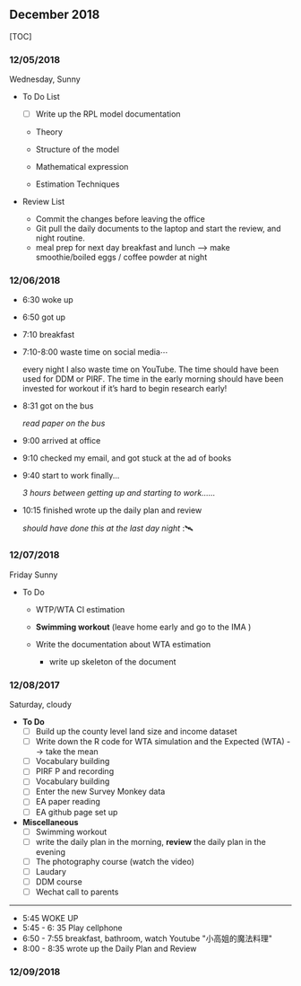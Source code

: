 ## December 2018

[TOC]



### 12/05/2018 

Wednesday, Sunny

- To Do List

  - [ ] Write up the RPL model documentation

  + Theory

  + Structure of the model

  + Mathematical expression

  + Estimation  Techniques


- Review List 

  - Commit the changes before leaving the office 
  - Git pull the daily documents to the laptop and start the review, and night routine.
  - meal prep for next day breakfast and lunch --> make smoothie/boiled eggs / coffee powder at night


### 12/06/2018

- 6:30 woke up

- 6:50 got up

- 7:10 breakfast 

- 7:10-8:00 waste time on social media⋯

  every night  I also waste time on YouTube. The time should have been used for DDM or PIRF. The time in the early morning should have been invested for workout if it’s hard to begin research early!

- 8:31 got on the bus 

  *read paper on the bus*

- 9:00 arrived at office

- 9:10 checked my email, and got stuck at the ad of books

- 9:40 start to work finally...

  *3 hours between getting up and starting to work......*

- 10:15 finished wrote up the daily plan and review

  *should have done this at the last day night* ::artificial_satellite:




### 12/07/2018

Friday Sunny

- To Do
  - WTP/WTA CI estimation
  - **Swimming workout** (leave home early and go to the IMA )
  - Write the documentation about WTA estimation

    - write up skeleton of the document 


### 12/08/2017

Saturday, cloudy

- **To Do**
  - [ ] Build up the county level land size and income dataset 
  - [ ] Write down the R code for WTA simulation and the Expected (WTA) --> take the mean
  - [ ] Vocabulary building
  - [ ] PIRF P and recording
  - [ ] Vocabulary building
  - [ ] Enter the new Survey Monkey data
  - [ ] EA paper reading
  - [ ] EA github page set up

- **Miscellaneous**
  - [ ] Swimming workout
  - [ ] write the daily plan in the morning, **review** the daily plan in the evening
  - [ ] The photography course (watch the video)
  - [ ]  Laudary
  - [ ] DDM course 
  - [ ] Wechat call to parents

------

- 5:45 WOKE UP
- 5:45 - 6: 35 Play cellphone
- 6:50 - 7:55 breakfast, bathroom, watch Youtube "小高姐的魔法料理"
- 8:00 - 8:35 wrote up the Daily Plan and Review











### 12/09/2018

